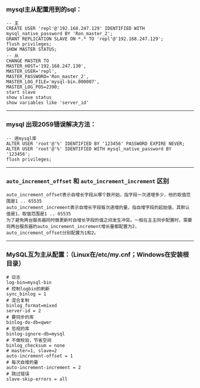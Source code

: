 ### mysql主从配置用到的sql：
```
-- 主
CREATE USER 'repl'@'192.168.247.129' IDENTIFIED WITH mysql_native_password BY 'Ron_master_2';
GRANT REPLICATION SLAVE ON *.* TO 'repl'@'192.168.247.129';
flush privileges;
SHOW MASTER STATUS;
-- 从
CHANGE MASTER TO
MASTER_HOST='192.168.247.130',
MASTER_USER='repl',
MASTER_PASSWORD='Ron_master_2',
MASTER_LOG_FILE='mysql-bin.000007',
MASTER_LOG_POS=2390;
start slave
show slave status
show variables like 'server_id'
```
---
### mysql 出现2059错误解决方法：
```
-- 进mysql库
ALTER USER 'root'@'%' IDENTIFIED BY '123456' PASSWORD EXPIRE NEVER;
ALTER USER 'root'@'%' IDENTIFIED WITH mysql_native_password BY '123456';
flush privileges;
```
---
### ```auto_increment_offset``` 和 ```auto_increment_increment``` 区别
```
auto_increment_offset表示自增长字段从哪个数开始，指字段一次递增多少，他的取值范围是1 .. 65535
auto_increment_increment表示自增长字段每次递增的量，指自增字段的起始值，其默认值是1，取值范围是1 .. 65535
为了避免两台服务器同时做更新时自增长字段的值之间发生冲突。一般在主主同步配置时，需要将两台服务器的auto_increment_increment增长量都配置为2，
auto_increment_offset分别配置为1和2。
```
---
### MySQL互为主从配置：（Linux在/etc/my.cnf；Windows在安装根目录）
```
# 日志
log-bin=mysql-bin
# 控制logbin的刷新
sync_binlog = 1
# 混合复制
binlog_format=mixed
server-id = 2
# 要同步的库
binlog-do-db=qwer
# 忽视的库
binlog-ignore-db=mysql
# 不做校验，节省空间
binlog_checksum = none
# master=1, slave=2
auto-increment-offset = 1
# 每次自增的量
auto-increment-increment = 2
# 跳过错误
slave-skip-errors = all
```